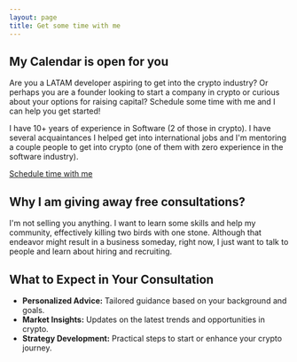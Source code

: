 ```yaml
---
layout: page
title: Get some time with me
---
```


## My Calendar is open for you

Are you a LATAM developer aspiring to get into the crypto industry? Or perhaps you are a founder looking to start a company in crypto or curious about your options for raising capital? Schedule some time with me and I can help you get started!

I have 10+ years of experience in Software (2 of those in crypto). I have several acquaintances I helped get into international jobs and I'm mentoring a couple people to get into crypto (one of them with zero experience in the software industry).

<!-- Calendly link widget begin -->
<link href="https://assets.calendly.com/assets/external/widget.css" rel="stylesheet">
<script src="https://assets.calendly.com/assets/external/widget.js" type="text/javascript" async></script>
<a href="" onclick="Calendly.initPopupWidget({url: 'https://calendly.com/lfsmoura/30min'});return false;">Schedule time with me</a>
<!-- Calendly link widget end -->

## Why I am giving away free consultations?

I'm not selling you anything. I want to learn some skills and help my community, effectively killing two birds with one stone. Although that endeavor might result in a business someday, right now, I just want to talk to people and learn about hiring and recruiting.

## What to Expect in Your Consultation

- **Personalized Advice:** Tailored guidance based on your background and goals.
- **Market Insights:** Updates on the latest trends and opportunities in crypto.
- **Strategy Development:** Practical steps to start or enhance your crypto journey.
